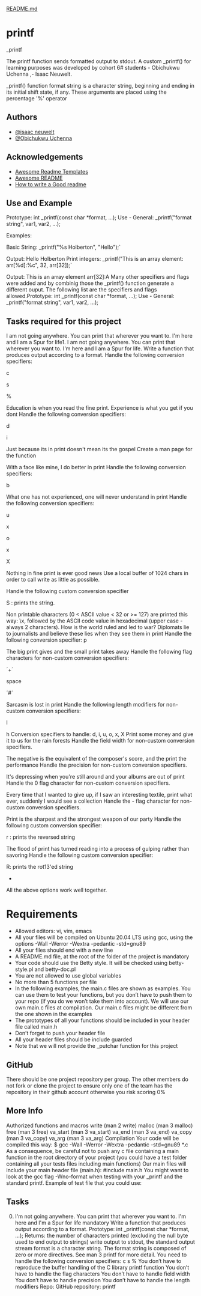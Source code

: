 [README.md](https://github.com/neuwelt/printf/files/8711830/README.md)
# printf

_printf

The printf function sends formatted output to stdout. A custom _printf() for learning purposes was developed by cohort 6# students - Obichukwu Uchenna ,- Isaac Neuwelt.

_printf() function format string is a character string, beginning and ending in its initial shift state, if any. These arguments are placed using the percentage '%' operator


## Authors

- [@isaac neuwelt](https://www.github.com/neuwelt)
- [@Obichukwu Uchenna](https://www.github.com/donsolid)


## Acknowledgements

 - [Awesome Readme Templates](https://awesomeopensource.com/project/elangosundar/awesome-README-templates)
 - [Awesome README](https://github.com/matiassingers/awesome-readme)
 - [How to write a Good readme](https://bulldogjob.com/news/449-how-to-write-a-good-readme-for-your-github-project)


## Use and Example
Prototype: int _printf(const char *format, ...); Use - General: _printf("format string", var1, var2, ...);

Examples:

Basic String: _printf("%s Holberton", "Hello");`

Output: Hello Holberton
Print integers: _printf("This is an array element: arr[%d]:%c", 32, arr[32]);`

Output: This is an array element arr[32]:A
Many other specifiers and flags were added and by combinig those the _printf() function generate a different ouput. The following list are the specifiers and flags allowed.Prototype: int _printf(const char *format, ...); Use - General: _printf("format string", var1, var2, ...);



## Tasks required for this project
I am not going anywhere. You can print that wherever you want to. I'm here and I am a Spur for life1. I am not going anywhere. You can print that wherever you want to. I'm here and I am a Spur for life.
Write a function that produces output according to a format. Handle the following conversion specifiers:

c

s

%

Education is when you read the fine print. Experience is what you get if you dont
Handle the following conversion specifiers:

d

i

Just because its in print doesn't mean its the gospel
Create a man page for the function

With a face like mine, I do better in print
Handle the following conversion specifiers:

b

What one has not experienced, one will never understand in print
Handle the following conversion specifiers:

u

x

o

x

X

Nothing in fine print is ever good news
Use a local buffer of 1024 chars in order to call write as little as possible.

Handle the following custom conversion specifier

S : prints the string.

Non printable characters (0 < ASCII value < 32 or >= 127) are printed this way: \x, followed by the ASCII code value in hexadecimal (upper case - always 2 characters).
How is the world ruled and led to war? Diplomats lie to journalists and believe these lies when they see them in print
Handle the following conversion specifier: p

The big print gives and the small print takes away
Handle the following flag characters for non-custom conversion specifiers:

´+´

space

´#´

Sarcasm is lost in print
Handle the following length modifiers for non-custom conversion specifiers:

l

h Conversion specifiers to handle: d, i, u, o, x, X
Print some money and give it to us for the rain forests
Handle the field width for non-custom conversion specifiers.

The negative is the equivalent of the composer's score, and the print the performance
Handle the precision for non-custom conversion specifiers.

It's depressing when you're still around and your albums are out of print
Handle the 0 flag character for non-custom conversion specifiers.

Every time that I wanted to give up, if I saw an interesting textile, print what ever, suddenly I would see a collection
Handle the - flag character for non-custom conversion specifiers.

Print is the sharpest and the strongest weapon of our party
Handle the following custom conversion specifier:

r : prints the reversed string

The flood of print has turned reading into a process of gulping rather than savoring
Handle the following custom conversion specifier:

R: prints the rot13'ed string

*

All the above options work well together.
# Requirements
- Allowed editors: vi, vim, emacs
- All your files will be compiled on Ubuntu 20.04 LTS using gcc, using the options -Wall -Werror -Wextra -pedantic -std=gnu89
- All your files should end with a new line
- A README.md file, at the root of the folder of the project is mandatory
- Your code should use the Betty style. It will be checked using betty-style.pl and betty-doc.pl
- You are not allowed to use global variables
- No more than 5 functions per file
- In the following examples, the main.c files are shown as examples. You can use them to test your functions, but you don’t have to push them to your repo (if you do we won’t take them into account). We will use our own main.c files at compilation. Our main.c files might be different from the one shown in the examples
- The prototypes of all your functions should be included in your header file called main.h
- Don’t forget to push your header file
- All your header files should be include guarded
- Note that we will not provide the _putchar function for this project

## GitHub

There should be one project repository per group. The other members do not fork or clone the project to ensure only one of the team has the repository in their github account otherwise you risk scoring 0%

## More Info
Authorized functions and macros
write (man 2 write)
malloc (man 3 malloc)
free (man 3 free)
va_start (man 3 va_start)
va_end (man 3 va_end)
va_copy (man 3 va_copy)
va_arg (man 3 va_arg)
Compilation
Your code will be compiled this way:
$ gcc -Wall -Werror -Wextra -pedantic -std=gnu89 *.c
As a consequence, be careful not to push any c file containing a main function in the root directory of your project (you could have a test folder containing all your tests files including main functions)
Our main files will include your main header file (main.h): #include main.h
You might want to look at the gcc flag -Wno-format when testing with your _printf and the standard printf. Example of test file that you could use:

## Tasks

0. I'm not going anywhere. You can print that wherever you want to. I'm here and I'm a Spur for life
mandatory
Write a function that produces output according to a format.
Prototype: int _printf(const char *format, ...);
Returns: the number of characters printed (excluding the null byte used to end output to strings)
write output to stdout, the standard output stream
format is a character string. The format string is composed of zero or more directives. See man 3 printf for more detail. You need to handle the following conversion specifiers:
c
s
%
You don’t have to reproduce the buffer handling of the C library printf function
You don’t have to handle the flag characters
You don’t have to handle field width
You don’t have to handle precision
You don’t have to handle the length modifiers
Repo:
GitHub repository: printf
